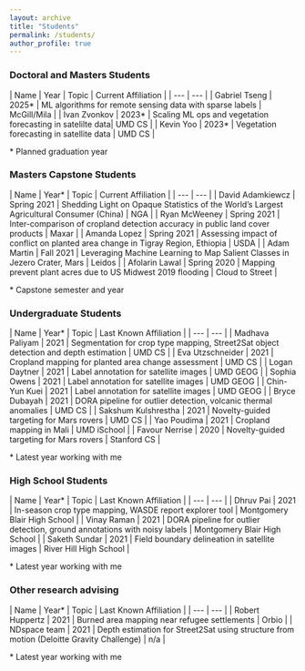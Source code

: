```yaml
---
layout: archive
title: "Students"
permalink: /students/
author_profile: true
---
```


### Doctoral and Masters Students

| Name | Year | Topic | Current Affiliation |
| --- | --- |
| Gabriel Tseng | 2025\* | ML algorithms for remote sensing data with sparse labels | McGill/Mila |
| Ivan Zvonkov | 2023\* | Scaling ML ops and vegetation forecasting in satelilte data| UMD CS |
| Kevin Yoo | 2023\* | Vegetation forecasting in satellite data | UMD CS |

\* Planned graduation year

### Masters Capstone Students

| Name | Year\* | Topic | Current Affiliation |
| --- | --- |
| David Adamkiewcz | Spring 2021 | Shedding Light on Opaque Statistics of the World’s Largest Agricultural Consumer (China) | NGA |
| Ryan McWeeney | Spring 2021 | Inter-comparison of cropland detection accuracy in public land cover products | Maxar |
| Amanda Lopez | Spring 2021 | Assessing impact of conflict on planted area change in Tigray Region, Ethiopia | USDA |
| Adam Martin | Fall 2021 | Leveraging Machine Learning to Map Salient Classes in Jezero Crater, Mars | Leidos |
| Afolarin Lawal | Spring 2020 | Mapping prevent plant acres due to US Midwest 2019 flooding | Cloud to Street |

\* Capstone semester and year

### Undergraduate Students

| Name | Year\* | Topic | Last Known Affiliation |
| --- | --- |
| Madhava Paliyam | 2021 | Segmentation for crop type mapping, Street2Sat object detection and depth estimation | UMD CS |
| Eva Utzschneider | 2021 | Cropland mapping for planted area change assessment | UMD CS |
| Logan Daytner | 2021 | Label annotation for satellite images | UMD GEOG |
| Sophia Owens | 2021 | Label annotation for satellite images | UMD GEOG |
| Chin-Yun Kuei | 2021 | Label annotation for satellite images | UMD GEOG |
| Bryce Dubayah | 2021 | DORA pipeline for outlier detection, volcanic thermal anomalies | UMD CS |
| Sakshum Kulshrestha | 2021 | Novelty-guided targeting for Mars rovers | UMD CS |
| Yao Poudima | 2021 | Cropland mapping in Mali | UMD iSchool |
| Favour Nerrise | 2020 | Novelty-guided targeting for Mars rovers | Stanford CS |

\* Latest year working with me

### High School Students

| Name | Year\* | Topic | Last Known Affiliation |
| --- | --- |
| Dhruv Pai | 2021 | In-season crop type mapping, WASDE report explorer tool | Montgomery Blair High School |
| Vinay Raman | 2021 | DORA pipeline for outlier detection, ground annotations with noisy labels | Montgomery Blair High School |
| Saketh Sundar | 2021 | Field boundary delineation in satellite images | River Hill High School |

\* Latest year working with me

### Other research advising

| Name | Year\* | Topic | Last Known Affiliation |
| --- | --- |
| Robert Huppertz | 2021 | Burned area mapping near refugee settlements | Orbio |
| NDspace team | 2021 | Depth estimation for Street2Sat using structure from motion (Deloitte Gravity Challenge) | n/a |

\* Latest year working with me